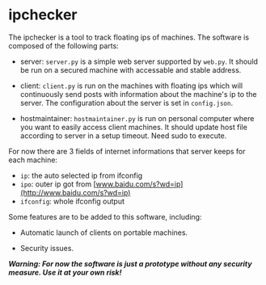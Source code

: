 # ipchecker

The ipchecker is a tool to track floating ips of machines. The software is composed of the following parts:

- server: `server.py` is a simple web server supported by `web.py`. It should be run on a secured machine with accessable and stable address.

- client: `client.py` is run on the machines with floating ips which will continuously send posts with information about the machine's ip to the server. The configuration about the server is set in `config.json`.

- hostmaintainer: `hostmaintainer.py` is run on personal computer where you want to easily access client machines. It should update host file according to server in a setup timeout. Need sudo to execute.

For now there are 3 fields of internet informations that server keeps for each machine:

- `ip`: the auto selected ip from ifconfig
- `ipo`: outer ip got from [www.baidu.com/s?wd=ip](http://www.baidu.com/s?wd=ip)
- `ifconfig`: whole ifconfig output

Some features are to be added to this software, including:

- Automatic launch of clients on portable machines.

- Security issues.

___Warning: For now the software is just a prototype without any security measure. Use it at your own risk!___
